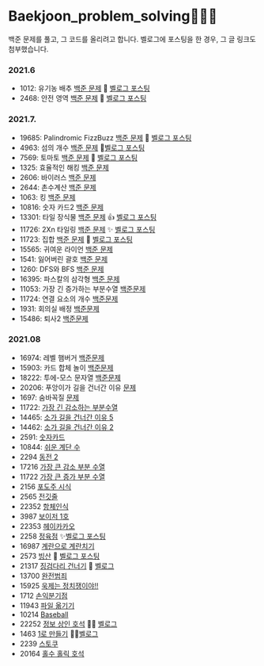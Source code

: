 # Baekjoon_problem_solving🌱🌹🌳
백준 문제를 풀고, 그 코드를 올리려고 합니다. 벨로그에 포스팅을 한 경우, 그 글 링크도 첨부했습니다.

### 2021.6
- 1012: 유기농 배추 [백준 문제](https://www.acmicpc.net/problem/1012) 🌻 [벨로그 포스팅](https://velog.io/@tjdls111/%EB%B0%B1%EC%A4%80-1012%EB%B2%88-%EC%9C%A0%EA%B8%B0%EB%86%8D-%EB%B0%B0%EC%B6%94)
- 2468: 안전 영역 [백준 문제](https://www.acmicpc.net/problem/2468) 🌷 [벨로그 포스팅](https://velog.io/@tjdls111/%EB%B0%B1%EC%A4%80-2468-%EC%95%88%EC%A0%84-%EC%98%81%EC%97%AD)
### 2021.7.
- 19685: Palindromic FizzBuzz  [백준 문제](https://www.acmicpc.net/problem/19685) 🍉 [벨로그 포스팅](https://velog.io/@tjdls111/%EB%B0%B1%EC%A4%80-19685%EB%B2%88-Palindromic-FizzBuzz)
- 4963: 섬의 개수 [백준 문제](https://www.acmicpc.net/problem/4963) 🌱[벨로그 포스팅](https://velog.io/@tjdls111/%EB%B0%B1%EC%A4%80-4963-%EC%84%AC%EC%9D%98-%EA%B0%9C%EC%88%98)
- 7569: 토마토 [백준 문제](https://www.acmicpc.net/problem/7569) 🎉 [벨로그 포스팅](https://velog.io/@tjdls111/%EB%B0%B1%EC%A4%80-7569-%ED%86%A0%EB%A7%88%ED%86%A0)
- 1325: 효율적인 해킹 [백준 문제](https://www.acmicpc.net/problem/1325)
- 2606: 바이러스 [백준 문제](https://www.acmicpc.net/problem/2606)
- 2644: 촌수계산 [백준 문제](https://www.acmicpc.net/problem/2644) 
- 1063: 킹 [백준 문제](https://www.acmicpc.net/problem/1063)
- 10816: 숫자 카드2 [백준 문제](https://www.acmicpc.net/problem/10816)
- 13301: 타일 장식물 [백준 문제](https://www.acmicpc.net/problem/13301) 👍 [벨로그 포스팅](https://velog.io/@tjdls111/%EB%B0%B1%EC%A4%80-13301-%ED%83%80%EC%9D%BC-%EC%9E%A5%EC%8B%9D%EB%AC%BC)
- 11726: 2Xn 타일링 [백준 문제](https://www.acmicpc.net/problem/11726) ✨ [벨로그 포스팅](https://velog.io/@tjdls111/%EB%B0%B1%EC%A4%80-111726%EB%B2%88-2Xn-%ED%83%80%EC%9D%BC%EB%A7%81)
- 11723: 집합 [백준 문제](https://www.acmicpc.net/problem/11723) 🥳 [벨로그 포스팅](https://velog.io/@tjdls111/11723-%EC%A7%91%ED%95%A9)
- 15565: 귀여운 라이언 [백준 문제](https://www.acmicpc.net/problem/15565)
- 1541: 잃어버린 괄호 [백준 문제](https://www.acmicpc.net/problem/1541)
- 1260: DFS와 BFS [백준 문제](https://www.acmicpc.net/problem/1260)
- 16395: 파스칼의 삼각형 [백준 문제](https://www.acmicpc.net/problem/16395)
- 11053: 가장 긴 증가하는 부분수열 [백준문제](https://www.acmicpc.net/problem/11053)
- 11724: 연결 요소의 개수 [백준문제](https://www.acmicpc.net/problem/11724)
- 1931: 회의실 배정 [백준문제](https://www.acmicpc.net/problem/1931)
- 15486: 퇴사2 [백준문제](https://www.acmicpc.net/problem/15486)

### 2021.08 
- 16974: 레벨 햄버거 [백준문제](https://www.acmicpc.net/problem/16974)
- 15903: 카드 합체 놀이  [백준문제](https://www.acmicpc.net/problem/15903)
- 18222: 투에-모스 문자열 [백준문제](https://www.acmicpc.net/problem/18222)
- 20206: 푸앙이가 길을 건너간 이유 [문제](https://www.acmicpc.net/problem/20206)
- 1697: 숨바꼭질 [문제](https://www.acmicpc.net/problem/1697)
- 11722: [가장 긴 감소하는 부분수열](https://www.acmicpc.net/problem/11722)
- 14465: [소가 길을 건너간 이유 5](https://www.acmicpc.net/problem/14465)
- 14462: [소가 길을 건너간 이유 2](https://www.acmicpc.net/problem/14462)
- 2591: [숫자카드](https://www.acmicpc.net/problem/2591)
- 10844: [쉬운 계단 수](https://www.acmicpc.net/problem/10844)
- 2294 [동전 2](https://www.acmicpc.net/problem/2294)
- 17216 [가장 큰 감소 부분 수열](https://www.acmicpc.net/problem/17216)
- 11722 [가장 큰 증가 부분 수열](https://www.acmicpc.net/problem/11055)
- 2156 [포도주 시식](https://www.acmicpc.net/problem/2156)
- 2565 [전깃줄](https://www.acmicpc.net/problem/2565)
- 22352 [항체인식](https://www.acmicpc.net/problem/22352)
- 3987 [보이저 1호](https://www.acmicpc.net/problem/3987)
- 22353 [헤이카카오](https://www.acmicpc.net/problem/22353)
- 2258 [정육점](https://www.acmicpc.net/problem/2258) ✨[벨로그 포스팅](https://velog.io/@tjdls111/%EB%B0%B1%EC%A4%80-2258-%EC%A0%95%EC%9C%A1%EC%A0%90)
- 16987 [계란으로 계란치기](https://www.acmicpc.net/problem/16987) 
- 2573 [빙산](https://www.acmicpc.net/problem/2573) 🌼 [벨로그 포스팅](https://velog.io/@tjdls111/%EB%B0%B1%EC%A4%80-2258-%EC%A0%95%EC%9C%A1%EC%A0%90)
- 21317 [징검다리 건너기](https://www.acmicpc.net/problem/21317)  🍠 [벨로그](https://velog.io/@tjdls111/%EB%B0%B1%EC%A4%80-21317-%EC%A7%95%EA%B2%80%EB%8B%A4%EB%A6%AC-%EA%B1%B4%EB%84%88%EA%B8%B0)
- 13700 [완전범죄](https://www.acmicpc.net/problem/13700)
- 15925 [욱제는 정치쟁이야!!](https://www.acmicpc.net/problem/15925)
- 1712 [손익분기점](https://www.acmicpc.net/problem/1712)
- 11943 [파일 옮기기](https://www.acmicpc.net/problem/11943)
- 10214 [Baseball](https://www.acmicpc.net/problem/10214)
- 22252 [정보 상인 호석](https://www.acmicpc.net/problem/22252)  👩‍💻 [벨로그](https://velog.io/@tjdls111/%EB%B0%B1%EC%A4%80-22252-%EC%A0%95%EB%B3%B4-%EC%83%81%EC%9D%B8-%ED%98%B8%EC%84%9D)
- 1463 [1로 만들기](https://www.acmicpc.net/problem/1463) 👩‍💻[벨로그](https://velog.io/@tjdls111/%EB%B0%B1%EC%A4%80-1463-1%EB%A1%9C-%EB%A7%8C%EB%93%A4%EA%B8%B0)
- 2239 [스토쿠](https://www.acmicpc.net/problem/2239)
- 20164 [홀수 홀릭 호석](https://www.acmicpc.net/problem/20164)
